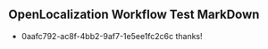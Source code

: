## OpenLocalization Workflow Test MarkDown
* 0aafc792-ac8f-4bb2-9af7-1e5ee1fc2c6c 
thanks!<!--HONumber=Mar16_HO3-->
